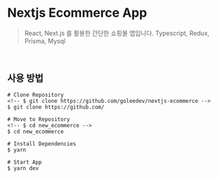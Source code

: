 # Nextjs Ecommerce App

> React, Next.js 를 활용한 간단한 쇼핑몰 앱입니다.
> Typescript, Redux, Prisma, Mysql

&nbsp;

## 사용 방법

```
# Clone Repository
<!-- $ git clone https://github.com/goleedev/nextjs-ecommerce -->
$ git clone https://github.com/

# Move to Repository
<!-- $ cd new_ecommerce -->
$ cd new_ecommerce

# Install Dependencies
$ yarn

# Start App
$ yarn dev
```

&nbsp;

